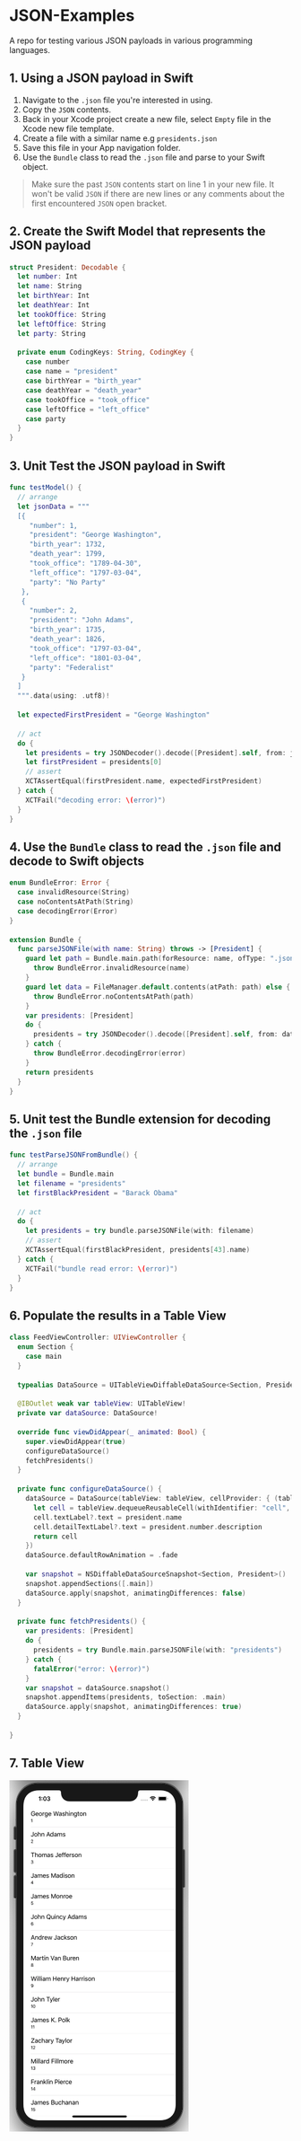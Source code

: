 # JSON-Examples

A repo for testing various JSON payloads in various programming languages. 

## 1. Using a JSON payload in Swift 

1. Navigate to the `.json` file you're interested in using.
2. Copy the `JSON` contents. 
3. Back in your Xcode project create a new file, select `Empty` file in the Xcode new file template.
4. Create a file with a similar name e.g `presidents.json`
5. Save this file in your App navigation folder. 
6. Use the `Bundle` class to read the `.json` file and parse to your Swift object. 

> Make sure the past `JSON` contents start on line 1 in your new file. It won't be valid `JSON` if there are new lines or any comments about the first encountered `JSON` open bracket. 

## 2. Create the Swift Model that represents the JSON payload 

```swift 
struct President: Decodable {
  let number: Int
  let name: String
  let birthYear: Int
  let deathYear: Int
  let tookOffice: String
  let leftOffice: String
  let party: String
  
  private enum CodingKeys: String, CodingKey {
    case number
    case name = "president"
    case birthYear = "birth_year"
    case deathYear = "death_year"
    case tookOffice = "took_office"
    case leftOffice = "left_office"
    case party
  }
}
```

## 3. Unit Test the JSON payload in Swift 

```swift 
func testModel() {
  // arrange
  let jsonData = """
  [{
     "number": 1,
     "president": "George Washington",
     "birth_year": 1732,
     "death_year": 1799,
     "took_office": "1789-04-30",
     "left_office": "1797-03-04",
     "party": "No Party"
   },
   {
     "number": 2,
     "president": "John Adams",
     "birth_year": 1735,
     "death_year": 1826,
     "took_office": "1797-03-04",
     "left_office": "1801-03-04",
     "party": "Federalist"
   }
  ]
  """.data(using: .utf8)!
  
  let expectedFirstPresident = "George Washington"
  
  // act
  do {
    let presidents = try JSONDecoder().decode([President].self, from: jsonData)
    let firstPresident = presidents[0]
    // assert
    XCTAssertEqual(firstPresident.name, expectedFirstPresident)
  } catch {
    XCTFail("decoding error: \(error)")
  }
}
```

## 4. Use the `Bundle` class to read the `.json` file and decode to Swift objects

```swift 
enum BundleError: Error {
  case invalidResource(String)
  case noContentsAtPath(String)
  case decodingError(Error)
}

extension Bundle {
  func parseJSONFile(with name: String) throws -> [President] {
    guard let path = Bundle.main.path(forResource: name, ofType: ".json") else {
      throw BundleError.invalidResource(name)
    }
    guard let data = FileManager.default.contents(atPath: path) else {
      throw BundleError.noContentsAtPath(path)
    }
    var presidents: [President]
    do {
      presidents = try JSONDecoder().decode([President].self, from: data)
    } catch {
      throw BundleError.decodingError(error)
    }
    return presidents
  }
}
```

## 5. Unit test the Bundle extension for decoding the `.json` file 

```swift 
func testParseJSONFromBundle() {
  // arrange
  let bundle = Bundle.main
  let filename = "presidents"
  let firstBlackPresident = "Barack Obama"

  // act
  do {
    let presidents = try bundle.parseJSONFile(with: filename)
    // assert
    XCTAssertEqual(firstBlackPresident, presidents[43].name)
  } catch {
    XCTFail("bundle read error: \(error)")
  }
}
```

## 6. Populate the results in a Table View 

```swift 
class FeedViewController: UIViewController {
  enum Section {
    case main
  }
  
  typealias DataSource = UITableViewDiffableDataSource<Section, President>
  
  @IBOutlet weak var tableView: UITableView!
  private var dataSource: DataSource!
  
  override func viewDidAppear(_ animated: Bool) {
    super.viewDidAppear(true)
    configureDataSource()
    fetchPresidents()
  }
  
  private func configureDataSource() {
    dataSource = DataSource(tableView: tableView, cellProvider: { (tableView, indexPath, president) -> UITableViewCell? in
      let cell = tableView.dequeueReusableCell(withIdentifier: "cell", for: indexPath)
      cell.textLabel?.text = president.name
      cell.detailTextLabel?.text = president.number.description
      return cell
    })
    dataSource.defaultRowAnimation = .fade
    
    var snapshot = NSDiffableDataSourceSnapshot<Section, President>()
    snapshot.appendSections([.main])
    dataSource.apply(snapshot, animatingDifferences: false)
  }
  
  private func fetchPresidents() {
    var presidents: [President]
    do {
      presidents = try Bundle.main.parseJSONFile(with: "presidents")
    } catch {
      fatalError("error: \(error)")
    }
    var snapshot = dataSource.snapshot()
    snapshot.appendItems(presidents, toSection: .main)
    dataSource.apply(snapshot, animatingDifferences: true)
  }

}
```

## 7. Table View 

![presidents](Assets/presidents.png)
